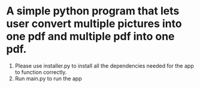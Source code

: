 <h1>A simple python program that lets user convert multiple pictures into one pdf and multiple pdf into one pdf.</h1>

1. Please use installer.py to install all the dependencies needed for the app to function correctly.
2. Run main.py to run the app
